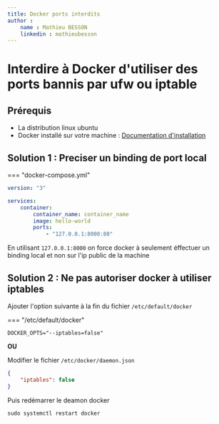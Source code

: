 ```yaml
---
title: Docker ports interdits
author :
    name : Mathieu BESSON
    linkedin : mathieubesson
---
```


# Interdire à Docker d'utiliser des ports bannis par ufw ou iptable 

## Prérequis

-   La distribution linux ubuntu
-   Docker installé sur votre machine : [Documentation d'installation](docker-installation.md)

## Solution 1 : Preciser un binding de port local

=== "docker-compose.yml"
```yaml
version: "3"

services:
    container:
        container_name: container_name
        image: hello-world
        ports:
            - "127.0.0.1:8000:80"
```

En utilisant `127.0.0.1:8000` on force docker à seulement éffectuer un binding local et non sur l'ip public de la machine

## Solution 2 : Ne pas autoriser docker à utiliser iptables

Ajouter l'option suivante à la fin du fichier `/etc/default/docker`

=== "/etc/default/docker"
```shell
DOCKER_OPTS="--iptables=false"
```

**OU**

Modifier le fichier `/etc/docker/daemon.json`
```json
{
    "iptables": false
}
```

Puis redémarrer le deamon docker 
```shell
sudo systemctl restart docker
```